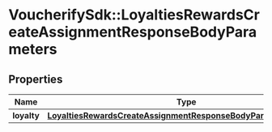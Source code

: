 # VoucherifySdk::LoyaltiesRewardsCreateAssignmentResponseBodyParameters

## Properties

| Name | Type | Description | Notes |
| ---- | ---- | ----------- | ----- |
| **loyalty** | [**LoyaltiesRewardsCreateAssignmentResponseBodyParametersLoyalty**](LoyaltiesRewardsCreateAssignmentResponseBodyParametersLoyalty.md) |  | [optional] |


